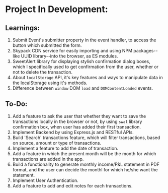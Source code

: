# Project In Development:

## Learnings:

1. Submit Event's submitter property in the event handler, to access the button which submitted the form.
2. Skypack CDN service for easily importing and using NPM packages--like UUID library--into the browser, as ES modules.
3. SweetAlert library for displaying stylish confirmation dialog boxes, which I specifically used to get confirmation from the user, whether or not to delete the transaction. 
4. About `localStorage` API, it's key features and ways to manipulate data in the localStorage using it's methods.
5. Difference between `window` DOM `load` and `DOMContentLoaded` events.  

## To-Do:
1. Add a feature to ask the user that whether they want to save the transactions locally in the browser or not, by using `swal` library confirmation box, when user has added their first transaction.
2. Implement Backend by using Express.js and RESTful APIs.
3. Build 'Search' transactions feature, which will filter transactions, based on source, amount or type of transactions.
4. Implement a feature to add the date of transaction.
5. Add a feature in which the present month will be the month for which transactions are added in the app.
6. Build a functionality to generate monthly income/P&L statement in PDF format, and the user can decide the monthl for which he/she want the statement.
7. Implement User Authentication.
8. Add a feature to add and edit notes for each transactions.